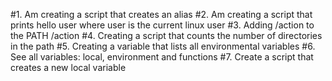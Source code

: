 #1. Am creating a script that creates an alias
#2. Am creating a script that prints hello user where user is the current linux user
#3. Adding /action to the PATH /action
#4. Creating a script that counts the number of directories in the path
#5. Creating a variable that lists all environmental variables
#6. See all variables: local, environment and functions
#7. Create a script that creates a new local variable
